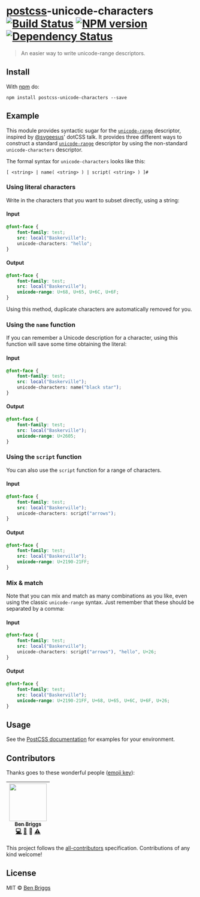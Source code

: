# [postcss][postcss]-unicode-characters [![Build Status](https://travis-ci.org/ben-eb/postcss-unicode-characters.svg?branch=master)][ci] [![NPM version](https://badge.fury.io/js/postcss-unicode-characters.svg)][npm] [![Dependency Status](https://gemnasium.com/ben-eb/postcss-unicode-characters.svg)][deps]

> An easier way to write unicode-range descriptors.


## Install

With [npm](https://npmjs.org/package/postcss-unicode-characters) do:

```
npm install postcss-unicode-characters --save
```


## Example

This module provides syntactic sugar for the [`unicode-range`][1] descriptor,
inspired by [@svgeesus][2]' dotCSS talk. It provides three different ways to
construct a standard [`unicode-range`][1] descriptor by using the non-standard
`unicode-characters` descriptor.

[1]: https://developer.mozilla.org/en/docs/Web/CSS/@font-face/unicode-range
[2]: https://github.com/svgeesus

The formal syntax for `unicode-characters` looks like this:

```
[ <string> | name( <string> ) | script( <string> ) ]#
```

### Using literal characters

Write in the characters that you want to subset directly, using a string:

#### Input

```css
@font-face {
    font-family: test;
    src: local("Baskerville");
    unicode-characters: "hello";
}
```

#### Output

```css
@font-face {
    font-family: test;
    src: local("Baskerville");
    unicode-range: U+68, U+65, U+6C, U+6F;
}
```

Using this method, duplicate characters are automatically removed for you.

### Using the `name` function

If you can remember a Unicode description for a character, using this function
will save some time obtaining the literal:

#### Input

```css
@font-face {
    font-family: test;
    src: local("Baskerville");
    unicode-characters: name("black star");
}
```

#### Output

```css
@font-face {
    font-family: test;
    src: local("Baskerville");
    unicode-range: U+2605;
}
```

### Using the `script` function

You can also use the `script` function for a range of characters.

#### Input

```css
@font-face {
    font-family: test;
    src: local("Baskerville");
    unicode-characters: script("arrows");
}
```

#### Output

```css
@font-face {
    font-family: test;
    src: local("Baskerville");
    unicode-range: U+2190-21FF;
}
```

### Mix & match

Note that you can mix and match as many combinations as you like, even using
the classic `unicode-range` syntax. Just remember that these should be separated
by a comma:

#### Input

```css
@font-face {
    font-family: test;
    src: local("Baskerville");
    unicode-characters: script("arrows"), "hello", U+26;
}
```

#### Output

```css
@font-face {
    font-family: test;
    src: local("Baskerville");
    unicode-range: U+2190-21FF, U+68, U+65, U+6C, U+6F, U+26;
}
```


## Usage

See the [PostCSS documentation](https://github.com/postcss/postcss#usage) for
examples for your environment.


## Contributors

Thanks goes to these wonderful people ([emoji key](https://github.com/kentcdodds/all-contributors#emoji-key)):

<!-- ALL-CONTRIBUTORS-LIST:START - Do not remove or modify this section -->
| [<img src="https://avatars.githubusercontent.com/u/1282980?v=3" width="100px;"/><br /><sub>Ben Briggs</sub>](http://beneb.info)<br />[💻](https://github.com/ben-eb/postcss-unicode-characters/commits?author=ben-eb) [📖](https://github.com/ben-eb/postcss-unicode-characters/commits?author=ben-eb) 👀 [⚠️](https://github.com/ben-eb/postcss-unicode-characters/commits?author=ben-eb) |
| :---: |
<!-- ALL-CONTRIBUTORS-LIST:END -->

This project follows the [all-contributors] specification. Contributions of
any kind welcome!


## License

MIT © [Ben Briggs](http://beneb.info)


[all-contributors]: https://github.com/kentcdodds/all-contributors
[ci]:      https://travis-ci.org/ben-eb/postcss-unicode-characters
[deps]:    https://gemnasium.com/ben-eb/postcss-unicode-characters
[npm]:     http://badge.fury.io/js/postcss-unicode-characters
[postcss]: https://github.com/postcss/postcss
